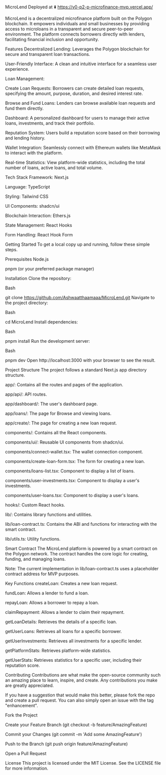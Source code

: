 MicroLend
Deployed at ⬇️ https://v0-p2-p-microfinance-mvp.vercel.app/

MicroLend is a decentralized microfinance platform built on the Polygon blockchain. It empowers individuals and small businesses by providing access to microloans in a transparent and secure peer-to-peer environment. The platform connects borrowers directly with lenders, facilitating financial inclusion and opportunity.

Features
Decentralized Lending: Leverages the Polygon blockchain for secure and transparent loan transactions.

User-Friendly Interface: A clean and intuitive interface for a seamless user experience.

Loan Management:

Create Loan Requests: Borrowers can create detailed loan requests, specifying the amount, purpose, duration, and desired interest rate.

Browse and Fund Loans: Lenders can browse available loan requests and fund them directly.

Dashboard: A personalized dashboard for users to manage their active loans, investments, and track their portfolio.

Reputation System: Users build a reputation score based on their borrowing and lending history.

Wallet Integration: Seamlessly connect with Ethereum wallets like MetaMask to interact with the platform.

Real-time Statistics: View platform-wide statistics, including the total number of loans, active loans, and total volume.

Tech Stack
Framework: Next.js

Language: TypeScript

Styling: Tailwind CSS

UI Components: shadcn/ui

Blockchain Interaction: Ethers.js

State Management: React Hooks

Form Handling: React Hook Form

Getting Started
To get a local copy up and running, follow these simple steps.

Prerequisites
Node.js

pnpm (or your preferred package manager)

Installation
Clone the repository:

Bash

git clone https://github.com/Ashwaatthaamaaa/MicroLend.git
Navigate to the project directory:

Bash

cd MicroLend
Install dependencies:

Bash

pnpm install
Run the development server:

Bash

pnpm dev
Open http://localhost:3000 with your browser to see the result.

Project Structure
The project follows a standard Next.js app directory structure.

app/: Contains all the routes and pages of the application.

app/api/: API routes.

app/dashboard/: The user's dashboard page.

app/loans/: The page for Browse and viewing loans.

app/create/: The page for creating a new loan request.

components/: Contains all the React components.

components/ui/: Reusable UI components from shadcn/ui.

components/connect-wallet.tsx: The wallet connection component.

components/create-loan-form.tsx: The form for creating a new loan.

components/loans-list.tsx: Component to display a list of loans.

components/user-investments.tsx: Component to display a user's investments.

components/user-loans.tsx: Component to display a user's loans.

hooks/: Custom React hooks.

lib/: Contains library functions and utilities.

lib/loan-contract.ts: Contains the ABI and functions for interacting with the smart contract.

lib/utils.ts: Utility functions.

Smart Contract
The MicroLend platform is powered by a smart contract on the Polygon network. The contract handles the core logic for creating, funding, and managing loans.

Note: The current implementation in lib/loan-contract.ts uses a placeholder contract address for MVP purposes.

Key Functions
createLoan: Creates a new loan request.

fundLoan: Allows a lender to fund a loan.

repayLoan: Allows a borrower to repay a loan.

claimRepayment: Allows a lender to claim their repayment.

getLoanDetails: Retrieves the details of a specific loan.

getUserLoans: Retrieves all loans for a specific borrower.

getUserInvestments: Retrieves all investments for a specific lender.

getPlatformStats: Retrieves platform-wide statistics.

getUserStats: Retrieves statistics for a specific user, including their reputation score.

Contributing
Contributions are what make the open-source community such an amazing place to learn, inspire, and create. Any contributions you make are greatly appreciated.

If you have a suggestion that would make this better, please fork the repo and create a pull request. You can also simply open an issue with the tag "enhancement".

Fork the Project

Create your Feature Branch (git checkout -b feature/AmazingFeature)

Commit your Changes (git commit -m 'Add some AmazingFeature')

Push to the Branch (git push origin feature/AmazingFeature)

Open a Pull Request

License
This project is licensed under the MIT License. See the LICENSE file for more information.